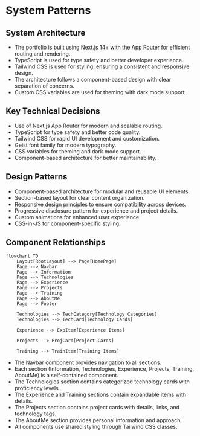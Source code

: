 # System Patterns

## System Architecture

- The portfolio is built using Next.js 14+ with the App Router for efficient routing and rendering.
- TypeScript is used for type safety and better developer experience.
- Tailwind CSS is used for styling, ensuring a consistent and responsive design.
- The architecture follows a component-based design with clear separation of concerns.
- Custom CSS variables are used for theming with dark mode support.

## Key Technical Decisions

- Use of Next.js App Router for modern and scalable routing.
- TypeScript for type safety and better code quality.
- Tailwind CSS for rapid UI development and customization.
- Geist font family for modern typography.
- CSS variables for theming and dark mode support.
- Component-based architecture for better maintainability.

## Design Patterns

- Component-based architecture for modular and reusable UI elements.
- Section-based layout for clear content organization.
- Responsive design principles to ensure compatibility across devices.
- Progressive disclosure pattern for experience and project details.
- Custom animations for enhanced user experience.
- CSS-in-JS for component-specific styling.

## Component Relationships

```mermaid
flowchart TD
    Layout[RootLayout] --> Page[HomePage]
    Page --> Navbar
    Page --> Information
    Page --> Technologies
    Page --> Experience
    Page --> Projects
    Page --> Training
    Page --> AboutMe
    Page --> Footer

    Technologies --> TechCategory[Technology Categories]
    Technologies --> TechCard[Technology Cards]

    Experience --> ExpItem[Experience Items]

    Projects --> ProjCard[Project Cards]

    Training --> TrainItem[Training Items]
```

- The Navbar component provides navigation to all sections.
- Each section (Information, Technologies, Experience, Projects, Training, AboutMe) is a self-contained component.
- The Technologies section contains categorized technology cards with proficiency levels.
- The Experience and Training sections contain expandable items with details.
- The Projects section contains project cards with details, links, and technology tags.
- The AboutMe section provides personal information and approach.
- All components use shared styling through Tailwind CSS classes.
